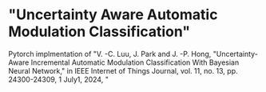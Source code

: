 # "Uncertainty Aware Automatic Modulation Classification"
Pytorch implmentation of "V. -C. Luu, J. Park and J. -P. Hong, "Uncertainty-Aware Incremental Automatic Modulation Classification With Bayesian Neural Network," in IEEE Internet of Things Journal, vol. 11, no. 13, pp. 24300-24309, 1 July1, 2024, "
